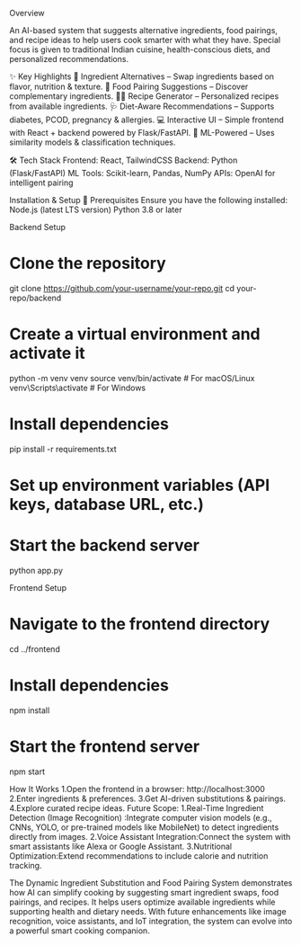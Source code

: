 Overview

An AI-based system that suggests alternative ingredients, food pairings, and recipe ideas to help users cook smarter with what they have. Special focus is given to traditional Indian cuisine, health-conscious diets, and personalized recommendations.

✨ Key Highlights
🔄 Ingredient Alternatives – Swap ingredients based on flavor, nutrition & texture.
🍲 Food Pairing Suggestions – Discover complementary ingredients.
👩‍🍳 Recipe Generator – Personalized recipes from available ingredients.
🩺 Diet-Aware Recommendations – Supports diabetes, PCOD, pregnancy & allergies.
💻 Interactive UI – Simple frontend with React + backend powered by Flask/FastAPI.
🤖 ML-Powered – Uses similarity models & classification techniques.

🛠️ Tech Stack
Frontend: React, TailwindCSS
Backend: Python (Flask/FastAPI)
ML Tools: Scikit-learn, Pandas, NumPy
APIs: OpenAI for intelligent pairing

Installation & Setup
🔹 Prerequisites
Ensure you have the following installed:
Node.js (latest LTS version)
Python 3.8 or later

 Backend Setup
# Clone the repository
git clone https://github.com/your-username/your-repo.git
cd your-repo/backend
# Create a virtual environment and activate it
python -m venv venv
source venv/bin/activate   # For macOS/Linux
venv\Scripts\activate      # For Windows
# Install dependencies
pip install -r requirements.txt
# Set up environment variables (API keys, database URL, etc.)
# Start the backend server
python app.py

Frontend Setup
# Navigate to the frontend directory
cd ../frontend
# Install dependencies
npm install
# Start the frontend server
npm start

How It Works
1.Open the frontend in a browser: http://localhost:3000
2.Enter ingredients & preferences.
3.Get AI-driven substitutions & pairings.
4.Explore curated recipe ideas.
Future Scope:
1.Real-Time Ingredient Detection (Image Recognition) :Integrate computer vision models (e.g., CNNs, YOLO, or pre-trained models like MobileNet) to detect ingredients directly from images.
2.Voice Assistant Integration:Connect the system with smart assistants like Alexa or Google Assistant.
3.Nutritional Optimization:Extend recommendations to include calorie and nutrition tracking.

The Dynamic Ingredient Substitution and Food Pairing System demonstrates how AI can simplify cooking by suggesting smart ingredient swaps, food pairings, and recipes. It helps users optimize available ingredients while supporting health and dietary needs. With future enhancements like image recognition, voice assistants, and IoT integration, the system can evolve into a powerful smart cooking companion.

